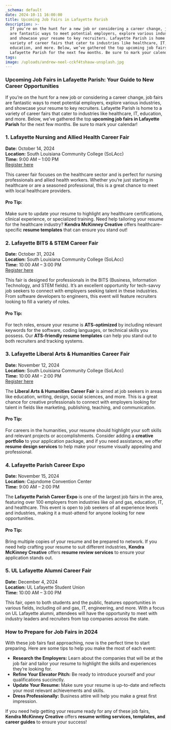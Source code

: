 ```yaml
---
_schema: default
date: 2024-10-11 16:00:00
title: Upcoming Job Fairs in Lafayette Parish
description: >-
  If you’re on the hunt for a new job or considering a career change, job fairs
  are fantastic ways to meet potential employers, explore various industries,
  and showcase your resume to key recruiters. Lafayette Parish is home to a
  variety of career fairs that cater to industries like healthcare, IT,
  education, and more. Below, we’ve gathered the top upcoming job fairs in
  Lafayette Parish for the next few months. Be sure to mark your calendar!
tags:
image: /uploads/andrew-neel-cckf4tshauw-unsplash.jpg
---
```

### **Upcoming Job Fairs in Lafayette Parish: Your Guide to New Career Opportunities**

If you’re on the hunt for a new job or considering a career change, job fairs are fantastic ways to meet potential employers, explore various industries, and showcase your resume to key recruiters. Lafayette Parish is home to a variety of career fairs that cater to industries like healthcare, IT, education, and more. Below, we’ve gathered the top **upcoming job fairs in Lafayette Parish** for the next few months. Be sure to mark your calendar!

### **1\. Lafayette Nursing and Allied Health Career Fair**

**Date:** October 14, 2024<br>**Location:** South Louisiana Community College (SoLAcc)<br>**Time:** 9:00 AM – 1:00 PM<br>[Register here](https://app.joinhandshake.com/career_fairs/51203/employer_preview?token=LqF-4pzlmbDAUg1k77TOhlWUFFCqdd8ViqBc3DMk9K4LOF25bRxHZw)

This career fair focuses on the healthcare sector and is perfect for nursing professionals and allied health workers. Whether you’re just starting in healthcare or are a seasoned professional, this is a great chance to meet with local healthcare providers.

#### **Pro Tip:**

Make sure to update your resume to highlight any healthcare certifications, clinical experience, or specialized training. Need help tailoring your resume for the healthcare industry? **Kendra McKinney Creative** offers healthcare-specific **resume templates** that can ensure you stand out!

### **2\. Lafayette BITS & STEM Career Fair**

**Date:** October 31, 2024<br>**Location:** South Louisiana Community College (SoLAcc)<br>**Time:** 10:00 AM – 3:00 PM<br>[Register here](https://app.joinhandshake.com/career_fairs/51753/employer_preview?token=WChkFNcHH3TR9xPwpQHQge1RdxsJ_Kv2qHCVX7nspzZa5-AOZmFWOQ)

This fair is designed for professionals in the BITS (Business, Information Technology, and STEM fields). It’s an excellent opportunity for tech-savvy job seekers to connect with employers seeking talent in these industries. From software developers to engineers, this event will feature recruiters looking to fill a variety of roles.

#### **Pro Tip:**

For tech roles, ensure your resume is **ATS-optimized** by including relevant keywords for the software, coding languages, or technical skills you possess. Our **ATS-friendly resume templates** can help you stand out to both recruiters and tracking systems.

### **3\. Lafayette Liberal Arts & Humanities Career Fair**

**Date:** November 12, 2024<br>**Location:** South Louisiana Community College (SoLAcc)<br>**Time:** 10:00 AM – 2:00 PM<br>[Register here](https://app.joinhandshake.com/career_fairs/52144/employer_preview?token=ZULAb8Uj-KqdOZE8uD1tUdvw_azW3rJGT6YIOQ8gsU8XIVK0ea6zIw)

The **Liberal Arts & Humanities Career Fair** is aimed at job seekers in areas like education, writing, design, social sciences, and more. This is a great chance for creative professionals to connect with employers looking for talent in fields like marketing, publishing, teaching, and communication.

#### **Pro Tip:**

For careers in the humanities, your resume should highlight your soft skills and relevant projects or accomplishments. Consider adding a **creative portfolio** to your application package, and if you need assistance, we offer **resume design services** to help make your resume visually appealing and professional.

### **4\. Lafayette Parish Career Expo**

**Date:** November 15, 2024<br>**Location:** Cajundome Convention Center<br>**Time:** 9:00 AM – 2:00 PM

The **Lafayette Parish Career Expo** is one of the largest job fairs in the area, featuring over 100 employers from industries like oil and gas, education, IT, and healthcare. This event is open to job seekers of all experience levels and industries, making it a must-attend for anyone looking for new opportunities.

#### **Pro Tip:**

Bring multiple copies of your resume and be prepared to network. If you need help crafting your resume to suit different industries, **Kendra McKinney Creative** offers **resume review services** to ensure your application stands out.

### **5\. UL Lafayette Alumni Career Fair**

**Date:** December 4, 2024<br>**Location:** UL Lafayette Student Union<br>**Time:** 10:00 AM – 3:00 PM

This fair, open to both students and the public, features opportunities in various fields, including oil and gas, IT, engineering, and more. With a focus on UL Lafayette alumni, attendees will have the opportunity to meet with industry leaders and recruiters from top companies across the state.

### **How to Prepare for Job Fairs in 2024**

With these job fairs fast approaching, now is the perfect time to start preparing. Here are some tips to help you make the most of each event:

* **Research the Employers:** Learn about the companies that will be at the job fair and tailor your resume to highlight the skills and experiences they’re looking for.
* **Refine Your Elevator Pitch:** Be ready to introduce yourself and your qualifications succinctly.
* **Update Your Resume:** Make sure your resume is up-to-date and reflects your most relevant achievements and skills.
* **Dress Professionally:** Business attire will help you make a great first impression.

If you need help getting your resume ready for any of these job fairs, **Kendra McKinney Creative** offers **resume writing services, templates, and career guides** to ensure your success!